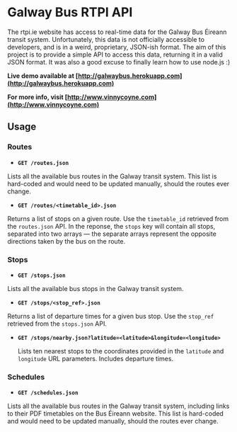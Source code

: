 # Galway Bus RTPI API

The rtpi.ie website has access to real-time data for the Galway Bus Éireann transit system. Unfortunately, this data is not officially accessible to developers, and is in a weird, proprietary, JSON-ish format. The aim of this project is to provide a simple API to access this data, returning it in a valid JSON format. It was also a good excuse to finally learn how to use node.js :)

**Live demo available at [http://galwaybus.herokuapp.com](http://galwaybus.herokuapp.com)**

**For more info, visit [http://www.vinnycoyne.com](http://www.vinnycoyne.com)**

## Usage

### Routes

* **`GET /routes.json`**

 Lists all the available bus routes in the Galway transit system. This list is hard-coded and would need to be updated manually, should the routes ever change.

* **`GET /routes/<timetable_id>.json`**

 Returns a list of stops on a given route. Use the `timetable_id` retrieved from the `routes.json` API. In the reponse, the `stops` key will contain all stops, separated into two arrays — the separate arrays represent the opposite directions taken by the bus on the route.
 
### Stops

* **`GET /stops.json`**

 Lists all the available bus stops in the Galway transit system.

* **`GET /stops/<stop_ref>.json`**

 Returns a list of departure times for a given bus stop. Use the `stop_ref` retrieved from the `stops.json` API.

* **`GET /stops/nearby.json?latitude=<latitude>&longitude=<longitude>`**

	Lists ten nearest stops to the coordinates provided in the `latitude` and `longitude` URL parameters. Includes departure times.
 
 
### Schedules

* **`GET /schedules.json`**

 Lists all the available bus routes in the Galway transit system, including links to their PDF timetables on the Bus Éireann website. This list is hard-coded and would need to be updated manually, should the routes ever change.